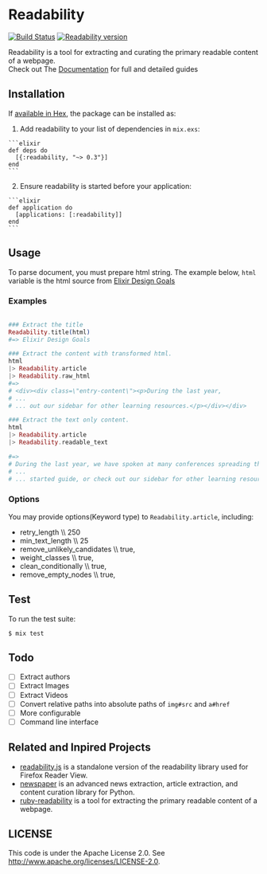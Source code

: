 # Readability

[![Build Status](https://travis-ci.org/keepcosmos/readability.svg?branch=master)](https://travis-ci.org/keepcosmos/readability)
[![Readability version](https://img.shields.io/hexpm/v/readability.svg)](https://hex.pm/packages/readability)

Readability is a tool for extracting and curating the primary readable content of a webpage.  
Check out The [Documentation](https://hexdocs.pm/readability/Readability.html) for full and detailed guides

## Installation

If [available in Hex](https://hex.pm/docs/publish), the package can be installed as:

  1. Add readability to your list of dependencies in `mix.exs`:

    ```elixir
    def deps do
      [{:readability, "~> 0.3"}]
    end
    ```

  2. Ensure readability is started before your application:

    ```elixir
    def application do
      [applications: [:readability]]
    end
    ```

## Usage

To parse document, you must prepare html string.
The example below, `html` variable is the html source from [Elixir Design Goals](http://elixir-lang.org/blog/2013/08/08/elixir-design-goals/)

### Examples
```elixir

### Extract the title
Readability.title(html)
#=> Elixir Design Goals

### Extract the content with transformed html.
html
|> Readability.article
|> Readability.raw_html
#=>
# <div><div class=\"entry-content\"><p>During the last year,
# ...
# ... out our sidebar for other learning resources.</p></div></div>

### Extract the text only content.
html
|> Readability.article
|> Readability.readable_text

#=>
# During the last year, we have spoken at many conferences spreading the word about Elixir. We usually s.....
# ...
# ... started guide, or check out our sidebar for other learning resources.
```

### Options

You may provide options(Keyword type) to `Readability.article`, including:

* retry_length \\\\ 250
* min_text_length \\\\ 25
* remove_unlikely_candidates \\\\ true,
* weight_classes \\\\ true,
* clean_conditionally \\\\ true,
* remove_empty_nodes \\\\ true,

## Test

To run the test suite:

    $ mix test

## Todo
* [ ] Extract authors
* [ ] Extract Images
* [ ] Extract Videos
* [ ] Convert relative paths into absolute paths of `img#src` and `a#href`
* [ ] More configurable
* [ ] Command line interface

## Related and Inpired Projects

* [readability.js](https://github.com/mozilla/readability) is a standalone version of the readability library used for Firefox Reader View.
* [newspaper](https://github.com/codelucas/newspaper) is an advanced news extraction, article extraction, and content curation library for Python.
* [ruby-readability](https://github.com/cantino/ruby-readability) is a tool for extracting the primary readable content of a webpage.

## LICENSE

This code is under the Apache License 2.0. See <http://www.apache.org/licenses/LICENSE-2.0>.
